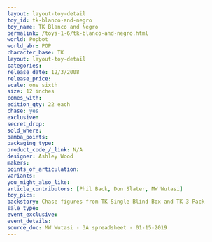 ```yaml
---
layout: layout-toy-detail 
toy_id: tk-blanco-and-negro
toy_name: TK Blanco and Negro
permalink: /toys-1-6/tk-blanco-and-negro.html
world: Popbot
world_abr: POP
character_base: TK
layout: layout-toy-detail
categories: 
release_date: 12/3/2008
release_price: 
scale: one sixth
size: 12 inches
comes_with: 
edition_qty: 22 each
chase: yes
exclusive: 
secret_drop: 
sold_where: 
bamba_points: 
packaging_type: 
product_code_/_link: N/A
designer: Ashley Wood
makers: 
points_of_articulation: 
variants: 
you_might_also_like: 
article_contributors: [Phil Back, Don Slater, MW Wutasi]
toy_pics: 
backstory: Chase figures from TK Single Blind Box and TK 3 Pack
sale_type: 
event_exclusive: 
event_details: 
source_doc: MW Wutasi - 3A spreadsheet - 01-15-2019
---
```

